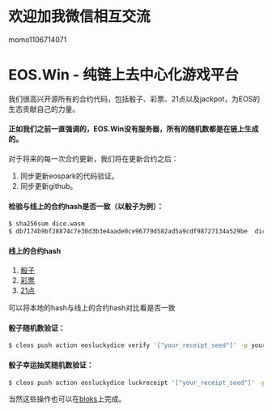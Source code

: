 # 欢迎加我微信相互交流

momo1106714071

# EOS.Win - 纯链上去中心化游戏平台

我们很高兴开源所有的合约代码，包括骰子、彩票、21点以及jackpot，为EOS的生态贡献自己的力量。

#### 正如我们之前一直强调的，EOS.Win没有服务器，所有的随机数都是在链上生成的。

对于将来的每一次合约更新，我们将在更新合约之后：
1. 同步更新eospark的代码验证。
1. 同步更新github。

#### 检验与线上的合约hash是否一致（以骰子为例）：
```sh
$ sha256sum dice.wasm
$ db7174b9bf28874c7e30d3b3e4aade0ce96779d582ad5a9cdf98727134a529be  dice.wasm
```

#### 线上的合约hash
1. [骰子](https://eospark.com/MainNet/contract/eosluckydice)
1. [彩票](https://eospark.com/MainNet/contract/eosluckygame)
1. [21点](https://eospark.com/MainNet/contract/iamblackjack)

可以将本地的hash与线上的合约hash对比看是否一致

#### 骰子随机数验证：
```sh
$ cleos push action eosluckydice verify '["your_receipt_seed"]' -p youraccount
```
#### 骰子幸运抽奖随机数验证：
```sh
$ cleos push action eosluckydice luckreceipt '["your_receipt_seed"]' -p youraccount
```
当然这些操作也可以在[bloks](https://bloks.io/account/eosluckydice)上完成。
